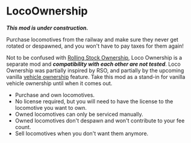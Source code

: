 # LocoOwnership

***This mod is under construction.***

Purchase locomotives from the railway and make sure they never get rotated or despawned, and you won't have to pay taxes for them again!

Not to be confused with [Rolling Stock Ownership](https://github.com/fauxnik/dv-rolling-stock-ownership), Loco Ownership is a separate mod and ***compatibility with each other are not tested***. Loco Ownership was partially inspired by RSO, and partially by the upcoming vanilla [vehicle ownership](http://www.derailvalley.com/future/#:~:text=Gameplay-,Vehicle%20ownership,-Buying%20and%20installing) feature. Take this mod as a stand-in for vanilla vehicle ownership until when it comes out.

- Purchase and own locomotives.
- No license required, but you will need to have the license to the locomotive you want to own.
- Owned locomotives can only be serviced manually.
- Owned locomotives don't despawn and won't contribute to your fee count.
- Sell locomotives when you don't want them anymore.
